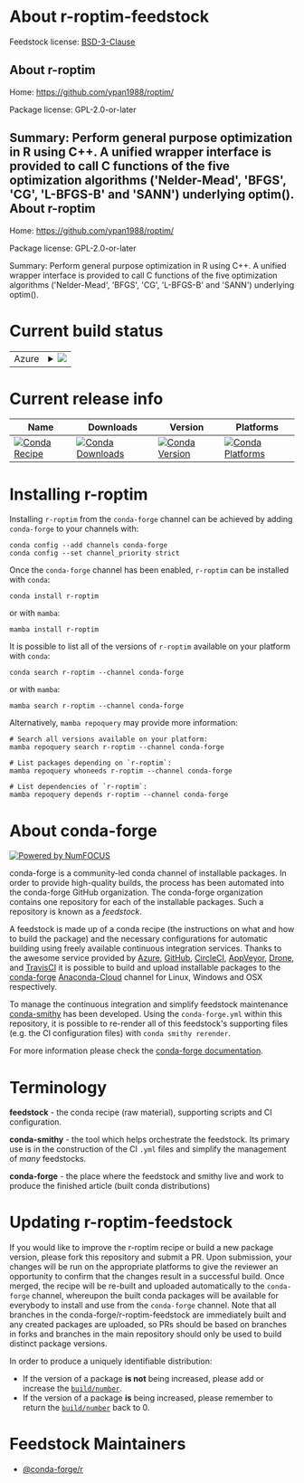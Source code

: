 About r-roptim-feedstock
========================

Feedstock license: [BSD-3-Clause](https://github.com/conda-forge/r-roptim-feedstock/blob/main/LICENSE.txt)

About r-roptim
--------------

Home: https://github.com/ypan1988/roptim/

Package license: GPL-2.0-or-later

Summary: Perform general purpose optimization in R using C++. A unified wrapper interface is provided to call C functions of the five optimization algorithms ('Nelder-Mead', 'BFGS', 'CG', 'L-BFGS-B' and 'SANN') underlying optim().
About r-roptim
--------------

Home: https://github.com/ypan1988/roptim/

Package license: GPL-2.0-or-later

Summary: Perform general purpose optimization in R using C++. A unified wrapper interface is provided to call C functions of the five optimization algorithms ('Nelder-Mead', 'BFGS', 'CG', 'L-BFGS-B' and 'SANN') underlying optim().

Current build status
====================


<table>
    
  <tr>
    <td>Azure</td>
    <td>
      <details>
        <summary>
          <a href="https://dev.azure.com/conda-forge/feedstock-builds/_build/latest?definitionId=14367&branchName=main">
            <img src="https://dev.azure.com/conda-forge/feedstock-builds/_apis/build/status/r-roptim-feedstock?branchName=main">
          </a>
        </summary>
        <table>
          <thead><tr><th>Variant</th><th>Status</th></tr></thead>
          <tbody><tr>
              <td>linux_64_r_base4.2</td>
              <td>
                <a href="https://dev.azure.com/conda-forge/feedstock-builds/_build/latest?definitionId=14367&branchName=main">
                  <img src="https://dev.azure.com/conda-forge/feedstock-builds/_apis/build/status/r-roptim-feedstock?branchName=main&jobName=linux&configuration=linux%20linux_64_r_base4.2" alt="variant">
                </a>
              </td>
            </tr><tr>
              <td>linux_64_r_base4.3</td>
              <td>
                <a href="https://dev.azure.com/conda-forge/feedstock-builds/_build/latest?definitionId=14367&branchName=main">
                  <img src="https://dev.azure.com/conda-forge/feedstock-builds/_apis/build/status/r-roptim-feedstock?branchName=main&jobName=linux&configuration=linux%20linux_64_r_base4.3" alt="variant">
                </a>
              </td>
            </tr><tr>
              <td>osx_64_r_base4.2</td>
              <td>
                <a href="https://dev.azure.com/conda-forge/feedstock-builds/_build/latest?definitionId=14367&branchName=main">
                  <img src="https://dev.azure.com/conda-forge/feedstock-builds/_apis/build/status/r-roptim-feedstock?branchName=main&jobName=osx&configuration=osx%20osx_64_r_base4.2" alt="variant">
                </a>
              </td>
            </tr><tr>
              <td>osx_64_r_base4.3</td>
              <td>
                <a href="https://dev.azure.com/conda-forge/feedstock-builds/_build/latest?definitionId=14367&branchName=main">
                  <img src="https://dev.azure.com/conda-forge/feedstock-builds/_apis/build/status/r-roptim-feedstock?branchName=main&jobName=osx&configuration=osx%20osx_64_r_base4.3" alt="variant">
                </a>
              </td>
            </tr><tr>
              <td>win_64</td>
              <td>
                <a href="https://dev.azure.com/conda-forge/feedstock-builds/_build/latest?definitionId=14367&branchName=main">
                  <img src="https://dev.azure.com/conda-forge/feedstock-builds/_apis/build/status/r-roptim-feedstock?branchName=main&jobName=win&configuration=win%20win_64_" alt="variant">
                </a>
              </td>
            </tr>
          </tbody>
        </table>
      </details>
    </td>
  </tr>
</table>

Current release info
====================

| Name | Downloads | Version | Platforms |
| --- | --- | --- | --- |
| [![Conda Recipe](https://img.shields.io/badge/recipe-r--roptim-green.svg)](https://anaconda.org/conda-forge/r-roptim) | [![Conda Downloads](https://img.shields.io/conda/dn/conda-forge/r-roptim.svg)](https://anaconda.org/conda-forge/r-roptim) | [![Conda Version](https://img.shields.io/conda/vn/conda-forge/r-roptim.svg)](https://anaconda.org/conda-forge/r-roptim) | [![Conda Platforms](https://img.shields.io/conda/pn/conda-forge/r-roptim.svg)](https://anaconda.org/conda-forge/r-roptim) |

Installing r-roptim
===================

Installing `r-roptim` from the `conda-forge` channel can be achieved by adding `conda-forge` to your channels with:

```
conda config --add channels conda-forge
conda config --set channel_priority strict
```

Once the `conda-forge` channel has been enabled, `r-roptim` can be installed with `conda`:

```
conda install r-roptim
```

or with `mamba`:

```
mamba install r-roptim
```

It is possible to list all of the versions of `r-roptim` available on your platform with `conda`:

```
conda search r-roptim --channel conda-forge
```

or with `mamba`:

```
mamba search r-roptim --channel conda-forge
```

Alternatively, `mamba repoquery` may provide more information:

```
# Search all versions available on your platform:
mamba repoquery search r-roptim --channel conda-forge

# List packages depending on `r-roptim`:
mamba repoquery whoneeds r-roptim --channel conda-forge

# List dependencies of `r-roptim`:
mamba repoquery depends r-roptim --channel conda-forge
```


About conda-forge
=================

[![Powered by
NumFOCUS](https://img.shields.io/badge/powered%20by-NumFOCUS-orange.svg?style=flat&colorA=E1523D&colorB=007D8A)](https://numfocus.org)

conda-forge is a community-led conda channel of installable packages.
In order to provide high-quality builds, the process has been automated into the
conda-forge GitHub organization. The conda-forge organization contains one repository
for each of the installable packages. Such a repository is known as a *feedstock*.

A feedstock is made up of a conda recipe (the instructions on what and how to build
the package) and the necessary configurations for automatic building using freely
available continuous integration services. Thanks to the awesome service provided by
[Azure](https://azure.microsoft.com/en-us/services/devops/), [GitHub](https://github.com/),
[CircleCI](https://circleci.com/), [AppVeyor](https://www.appveyor.com/),
[Drone](https://cloud.drone.io/welcome), and [TravisCI](https://travis-ci.com/)
it is possible to build and upload installable packages to the
[conda-forge](https://anaconda.org/conda-forge) [Anaconda-Cloud](https://anaconda.org/)
channel for Linux, Windows and OSX respectively.

To manage the continuous integration and simplify feedstock maintenance
[conda-smithy](https://github.com/conda-forge/conda-smithy) has been developed.
Using the ``conda-forge.yml`` within this repository, it is possible to re-render all of
this feedstock's supporting files (e.g. the CI configuration files) with ``conda smithy rerender``.

For more information please check the [conda-forge documentation](https://conda-forge.org/docs/).

Terminology
===========

**feedstock** - the conda recipe (raw material), supporting scripts and CI configuration.

**conda-smithy** - the tool which helps orchestrate the feedstock.
                   Its primary use is in the construction of the CI ``.yml`` files
                   and simplify the management of *many* feedstocks.

**conda-forge** - the place where the feedstock and smithy live and work to
                  produce the finished article (built conda distributions)


Updating r-roptim-feedstock
===========================

If you would like to improve the r-roptim recipe or build a new
package version, please fork this repository and submit a PR. Upon submission,
your changes will be run on the appropriate platforms to give the reviewer an
opportunity to confirm that the changes result in a successful build. Once
merged, the recipe will be re-built and uploaded automatically to the
`conda-forge` channel, whereupon the built conda packages will be available for
everybody to install and use from the `conda-forge` channel.
Note that all branches in the conda-forge/r-roptim-feedstock are
immediately built and any created packages are uploaded, so PRs should be based
on branches in forks and branches in the main repository should only be used to
build distinct package versions.

In order to produce a uniquely identifiable distribution:
 * If the version of a package **is not** being increased, please add or increase
   the [``build/number``](https://docs.conda.io/projects/conda-build/en/latest/resources/define-metadata.html#build-number-and-string).
 * If the version of a package **is** being increased, please remember to return
   the [``build/number``](https://docs.conda.io/projects/conda-build/en/latest/resources/define-metadata.html#build-number-and-string)
   back to 0.

Feedstock Maintainers
=====================

* [@conda-forge/r](https://github.com/conda-forge/r/)

